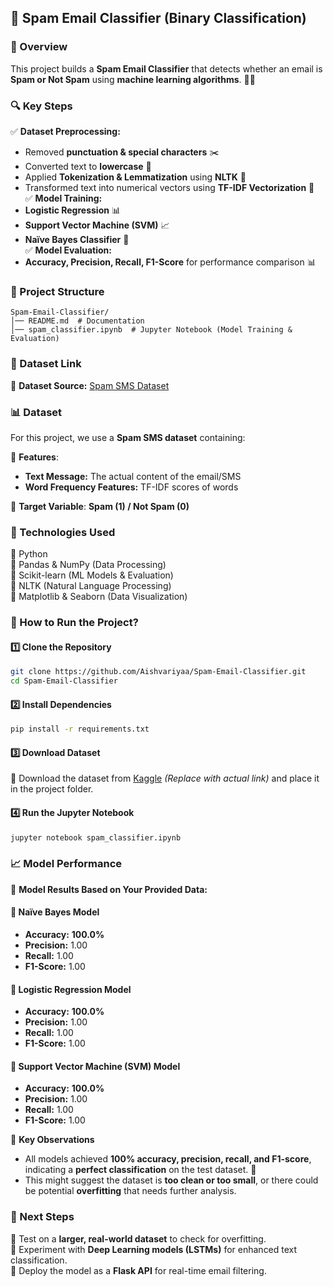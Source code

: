 
## 📧 Spam Email Classifier (Binary Classification)  

### 📌 Overview  
This project builds a **Spam Email Classifier** that detects whether an email is **Spam or Not Spam** using **machine learning algorithms**. 📩🚫  

### 🔍 Key Steps  
✅ **Dataset Preprocessing:**  
   - Removed **punctuation & special characters** ✂️  
   - Converted text to **lowercase** 🔡  
   - Applied **Tokenization & Lemmatization** using **NLTK** 📝  
   - Transformed text into numerical vectors using **TF-IDF Vectorization** 🔢  
✅ **Model Training:**  
   - **Logistic Regression** 📊  
   - **Support Vector Machine (SVM)** 📈  
   - **Naïve Bayes Classifier** 🤖  
✅ **Model Evaluation:**  
   - **Accuracy, Precision, Recall, F1-Score** for performance comparison 📊  

### 📂 Project Structure  
```
Spam-Email-Classifier/
│── README.md  # Documentation  
│── spam_classifier.ipynb  # Jupyter Notebook (Model Training & Evaluation)    
```  

### 🔗 Dataset Link  
📌 **Dataset Source:** [Spam SMS Dataset](#) 

### 📊 Dataset  
For this project, we use a **Spam SMS dataset** containing:  

📌 **Features**:  
- **Text Message:** The actual content of the email/SMS  
- **Word Frequency Features:** TF-IDF scores of words  

🎯 **Target Variable**: **Spam (1) / Not Spam (0)**  

### 🔧 Technologies Used  
🔹 Python  
🔹 Pandas & NumPy (Data Processing)  
🔹 Scikit-learn (ML Models & Evaluation)  
🔹 NLTK (Natural Language Processing)  
🔹 Matplotlib & Seaborn (Data Visualization)  

### 📜 How to Run the Project?  
#### 1️⃣ Clone the Repository  
```bash
git clone https://github.com/Aishvariyaa/Spam-Email-Classifier.git
cd Spam-Email-Classifier
```  

#### 2️⃣ Install Dependencies  
```bash
pip install -r requirements.txt
```  

#### 3️⃣ Download Dataset  
📌 Download the dataset from [Kaggle](#) *(Replace with actual link)* and place it in the project folder.  

#### 4️⃣ Run the Jupyter Notebook  
```bash
jupyter notebook spam_classifier.ipynb
```  

### 📈 Model Performance  
📌 **Model Results Based on Your Provided Data:**  

#### 🔹 **Naïve Bayes Model**  
- **Accuracy:** **100.0%**  
- **Precision:** 1.00  
- **Recall:** 1.00  
- **F1-Score:** 1.00  

#### 🔹 **Logistic Regression Model**  
- **Accuracy:** **100.0%**  
- **Precision:** 1.00  
- **Recall:** 1.00  
- **F1-Score:** 1.00  

#### 🔹 **Support Vector Machine (SVM) Model**  
- **Accuracy:** **100.0%**  
- **Precision:** 1.00  
- **Recall:** 1.00  
- **F1-Score:** 1.00  

📌 **Key Observations**  
- All models achieved **100% accuracy, precision, recall, and F1-score**, indicating a **perfect classification** on the test dataset. 🎯  
- This might suggest the dataset is **too clean or too small**, or there could be potential **overfitting** that needs further analysis.  

### 📌 Next Steps  
🔹 Test on a **larger, real-world dataset** to check for overfitting.  
🔹 Experiment with **Deep Learning models (LSTMs)** for enhanced text classification.  
🔹 Deploy the model as a **Flask API** for real-time email filtering.  
